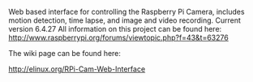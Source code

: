 Web based interface for controlling the Raspberry Pi Camera, includes motion detection, time lapse, and image and video recording.
Current version 6.4.27
All information on this project can be found here: http://www.raspberrypi.org/forums/viewtopic.php?f=43&t=63276

The wiki page can be found here:

http://elinux.org/RPi-Cam-Web-Interface

